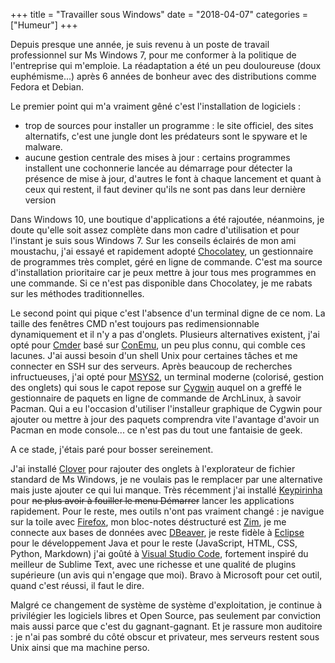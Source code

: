 +++
title = "Travailler sous Windows"
date = "2018-04-07"
categories = ["Humeur"]
+++

Depuis presque une année, je suis revenu à un poste de travail professionnel
sur Ms Windows 7, pour me conformer à la politique de l'entreprise qui
m'emploie. La réadaptation a été un peu douloureuse (doux euphémisme...) après
6 années de bonheur avec des distributions comme Fedora et Debian.

Le premier point qui m'a vraiment gêné c'est l'installation de logiciels :

- trop de sources pour installer un programme : le site officiel, des sites alternatifs, c'est une jungle dont les prédateurs sont le spyware et le malware.
- aucune gestion centrale des mises à jour : certains programmes installent une cochonnerie lancée au démarrage pour détecter la présence de mise à jour, d'autres le font à chaque lancement et quant à ceux qui restent, il faut deviner qu'ils ne sont pas dans leur dernière version

Dans Windows 10, une boutique d'applications a été rajoutée, néanmoins, je
doute qu'elle soit assez complète dans mon cadre d'utilisation et pour
l'instant je suis sous Windows 7. Sur les conseils éclairés de mon ami
moustachu, j'ai essayé et rapidement adopté
[Chocolatey](https://chocolatey.org), un gestionnaire de programmes très
complet, géré en ligne de commande. C'est ma source d'installation prioritaire
car je peux mettre à jour tous mes programmes en une commande. Si ce n'est pas
disponible dans Chocolatey, je me rabats sur les méthodes traditionnelles.

Le second point qui pique c'est l'absence d'un terminal digne de ce nom. La
taille des fenêtres CMD n'est toujours pas redimensionnable dynamiquement et il
n'y a pas d'onglets. Plusieurs alternatives existent, j'ai opté pour
[Cmder](http://cmder.net) basé sur [ConEmu](https://conemu.github.io), un peu
plus connu, qui comble ces lacunes. J'ai aussi besoin d'un shell Unix pour
certaines tâches et me connecter en SSH sur des serveurs. Après beaucoup de
recherches infructueuses, j'ai opté pour [MSYS2](https://www.msys2.org), un
terminal moderne (colorisé, gestion des onglets) qui sous le capot repose sur
[Cygwin](https://www.cygwin.com) auquel on a greffé le gestionnaire de paquets
en ligne de commande de ArchLinux, à savoir Pacman. Qui a eu l'occasion d'utiliser
l'installeur graphique de Cygwin pour ajouter ou mettre à jour des paquets
comprendra vite l'avantage d'avoir un Pacman en mode console... ce n'est pas du
tout une fantaisie de geek.

A ce stade, j'étais paré pour bosser sereinement.

J'ai installé [Clover](http://en.ejie.me) pour rajouter des onglets à
l'explorateur de fichier standard de Ms Windows, je ne voulais pas le remplacer
par une alternative mais juste ajouter ce qui lui manque. Très récemment 
j'ai installé [Keypirinha](http://keypirinha.com)
pour ~~ne plus avoir à fouiller le menu Démarrer~~ lancer les applications
rapidement. Pour le reste, mes outils n'ont pas vraiment changé : je navigue
sur la toile avec [Firefox](https://www.mozilla.org/fr/firefox), mon bloc-notes
déstructuré est [Zim](http://zim-wiki.org), je me connecte aux bases de données
avec [DBeaver](https://dbeaver.jkiss.org), je reste fidèle à
[Eclipse](https://eclipse.org) pour le développement Java et pour le reste
(JavaScript, HTML, CSS, Python, Markdown) j'ai goûté à [Visual Studio
Code](https://code.visualstudio.com), fortement inspiré du meilleur de Sublime
Text, avec une richesse et une qualité de plugins supérieure (un avis qui n'engage que
moi). Bravo à Microsoft pour cet outil, quand c'est réussi, il faut le dire.

Malgré ce changement de système de système d'exploitation, je continue à
privilégier les logiciels libres et Open Source, pas seulement par conviction
mais aussi parce que c'est du gagnant-gagnant. Et je rassure mon auditoire : je
n'ai pas sombré du côté obscur et privateur, mes serveurs restent sous Unix
ainsi que ma machine perso.